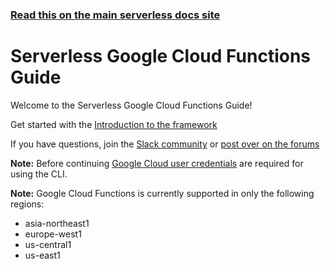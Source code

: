 <!--
title: Serverless - Google Cloud Functions
menuText: Guide
layout: Doc
-->

<!-- DOCS-SITE-LINK:START automatically generated  -->

### [Read this on the main serverless docs site](https://www.serverless.com/framework/docs/providers/google/guide/)

<!-- DOCS-SITE-LINK:END -->

# Serverless Google Cloud Functions Guide

Welcome to the Serverless Google Cloud Functions Guide!

Get started with the [Introduction to the framework](./intro.md)

If you have questions, join the [Slack community](https://serverless.com/slack) or [post over on the forums](http://forum.serverless.com/)

**Note:** Before continuing [Google Cloud user credentials](./credentials.md) are required for using the CLI.

**Note:** Google Cloud Functions is currently supported in only the following regions:

- asia-northeast1
- europe-west1
- us-central1
- us-east1
